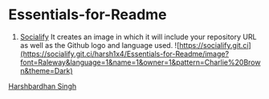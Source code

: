 # Essentials-for-Readme

1. [Socialify](https://socialify.git.ci) It creates an image in which it will include your repository URL as well as the Github logo and language used.
![https://socialify.git.ci](https://socialify.git.ci/harsh1x4/Essentials-for-Readme/image?font=Raleway&language=1&name=1&owner=1&pattern=Charlie%20Brown&theme=Dark)
<div class="badge-base LI-profile-badge" data-locale="en_US" data-size="large" data-theme="dark" data-type="HORIZONTAL" data-vanity="harsh1x4" data-version="v1"><a class="badge-base__link LI-simple-link" href="https://in.linkedin.com/in/harsh1x4?trk=profile-badge">Harshbardhan Singh</a></div>
              
